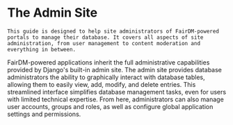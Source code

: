 # The Admin Site

```{attention}
This guide is designed to help site administrators of FairDM-powered portals to manage their database. It covers all aspects of site administration, from user management to content moderation and everything in between.
```

FairDM-powered applications inherit the full administrative capabilities provided by Django's built-in admin site. The admin site provides database administrators the ability to graphically interact with database tables, allowing them to easily view, add, modify, and delete entries. This streamlined interface simplifies database management tasks, even for users with limited technical expertise. From here, administrators can also manage user accounts, groups and roles, as well as configure global application settings and permissions.